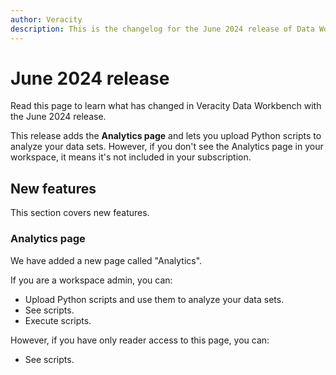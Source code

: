 ```yaml
---
author: Veracity
description: This is the changelog for the June 2024 release of Data Workbench.
---
```


# June 2024 release

Read this page to learn what has changed in Veracity Data Workbench with the June 2024 release. 

This release adds the **Analytics page** and lets you upload Python scripts to analyze your data sets. However, if you don't see the Analytics page in your workspace, it means it's not included in your subscription.

## New features
This section covers new features.

### Analytics page
We have added a new page called "Analytics". 

If you are a workspace admin, you can:
* Upload Python scripts and use them to analyze your data sets.
* See scripts.
* Execute scripts.

However, if you have only reader access to this page, you can:
* See scripts.
